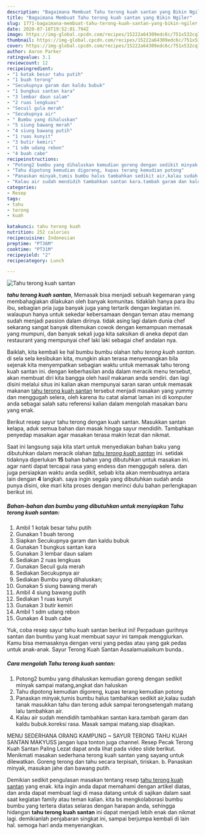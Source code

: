```yaml
---
description: "Bagaimana Membuat Tahu terong kuah santan yang Bikin Ngiler"
title: "Bagaimana Membuat Tahu terong kuah santan yang Bikin Ngiler"
slug: 1771-bagaimana-membuat-tahu-terong-kuah-santan-yang-bikin-ngiler
date: 2020-07-16T19:52:01.794Z
image: https://img-global.cpcdn.com/recipes/15222a64309edc6c/751x532cq70/tahu-terong-kuah-santan-foto-resep-utama.jpg
thumbnail: https://img-global.cpcdn.com/recipes/15222a64309edc6c/751x532cq70/tahu-terong-kuah-santan-foto-resep-utama.jpg
cover: https://img-global.cpcdn.com/recipes/15222a64309edc6c/751x532cq70/tahu-terong-kuah-santan-foto-resep-utama.jpg
author: Aaron Parker
ratingvalue: 3.1
reviewcount: 12
recipeingredient:
- "1 kotak besar tahu putih"
- "1 buah terong"
- "Secukupnya garam dan kaldu bubuk"
- "1 bungkus santan kara"
- "3 lembar daun salam"
- "2 ruas lengkuas"
- "Secuil gula merah"
- "Secukupnya air"
- " Bumbu yang dihaluskan"
- "5 siung bawang merah"
- "4 siung bawang putih"
- "1 ruas kunyit"
- "3 butir kemiri"
- "1 sdm udang rebon"
- "4 buah cabe"
recipeinstructions:
- "Potong2 bumbu yang dihaluskan kemudian goreng dengan sedikit minyak sampai matang,angkat dan haluskan"
- "Tahu dipotong kemudian digoreng, kupas terang kemudian potong"
- "Panaskan minyak,tumis bumbu halus tambahkan sedikit air,kalau sudah tanak masukkan tahu dan terong aduk sampai terongsetengah matang lalu tambahkan air."
- "Kalau air sudah mendidih tambahkan santan kara.tambah garam dan kaldu bubuk.koreksi rasa. Masak sampai matang.siap disajikan."
categories:
- Resep
tags:
- tahu
- terong
- kuah

katakunci: tahu terong kuah 
nutrition: 252 calories
recipecuisine: Indonesian
preptime: "PT36M"
cooktime: "PT31M"
recipeyield: "2"
recipecategory: Lunch

---
```



![Tahu terong kuah santan](https://img-global.cpcdn.com/recipes/15222a64309edc6c/751x532cq70/tahu-terong-kuah-santan-foto-resep-utama.jpg)

<b><i>tahu terong kuah santan</i></b>, Memasak bisa menjadi sebuah kegemaran yang membahagiakan dilakukan oleh banyak komunitas. tidaklah hanya para ibu ibu, sebagian pria juga banyak juga yang tertarik dengan kegiatan ini. walaupun hanya untuk sekedar kebersamaan dengan teman atau memang sudah menjadi passion dalam dirinya. tidak asing lagi dalam dunia chef sekarang sangat banyak ditemukan cowok dengan kemampuan memasak yang mumpuni, dan banyak sekali juga kita saksikan di aneka depot dan restaurant yang mempunyai chef laki laki sebagai chef andalan nya.

Baiklah, kita kembali ke hal bumbu bumbu olahan <i>tahu terong kuah santan</i>. di sela sela kesibukan kita, mungkin akan terasa menyenangkan bila sejenak kita menyempatkan sebagian waktu untuk memasak tahu terong kuah santan ini. dengan keberhasilan anda dalam meracik menu tersebut, akan membuat diri kita bangga oleh hasil makanan anda sendiri. dan lagi disini melalui situs ini kalian akan mempunyai saran saran untuk memasak makanan <u>tahu terong kuah santan</u> tersebut menjadi masakan yang yummy dan menggugah selera, oleh karena itu catat alamat laman ini di komputer anda sebagai salah satu referensi kalian dalam mengolah masakan baru yang enak.

Berikut resep sayur tahu terong dengan kuah santan. Masukkan santan kelapa, aduk semua bahan dan masak hingga sayur mendidih. Tambahkan penyedap masakan agar masakan terasa makin lezat dan nikmat.


Saat ini langsung saja kita start untuk menyediakan bahan baku yang dibutuhkan dalam meracik olahan <u><i>tahu terong kuah santan</i></u> ini. setidak tidaknya diperlukan <b>15</b> bahan bahan yang dibutuhkan untuk masakan ini. agar nanti dapat tercapai rasa yang endess dan menggugah selera. dan juga persiapkan waktu anda sedikit, sebab kita akan membuatnya antara lain dengan <b>4</b> langkah. saya ingin segala yang dibutuhkan sudah anda punya disini, oke mari kita proses dengan merinci dulu bahan perlengkapan berikut ini.

<!--inarticleads1-->

##### Bahan-bahan dan bumbu yang dibutuhkan untuk menyiapkan Tahu terong kuah santan:

1. Ambil 1 kotak besar tahu putih
1. Gunakan 1 buah terong
1. Siapkan Secukupnya garam dan kaldu bubuk
1. Gunakan 1 bungkus santan kara
1. Gunakan 3 lembar daun salam
1. Sediakan 2 ruas lengkuas
1. Gunakan Secuil gula merah
1. Sediakan Secukupnya air
1. Sediakan  Bumbu yang dihaluskan;
1. Gunakan 5 siung bawang merah
1. Ambil 4 siung bawang putih
1. Sediakan 1 ruas kunyit
1. Gunakan 3 butir kemiri
1. Ambil 1 sdm udang rebon
1. Gunakan 4 buah cabe


Yuk, coba resep sayur tahu kuah santan berikut ini! Perpaduan gurihnya santan dan bumbu yang kuat membuat sayur ini tampak menggiurkan. Kamu bisa memasaknya dengan versi yang pedas atau yang gak pedas untuk anak-anak. Sayur Terong Kuah Santan Assalamualaikum bunda.. 

<!--inarticleads2-->

##### Cara mengolah Tahu terong kuah santan:

1. Potong2 bumbu yang dihaluskan kemudian goreng dengan sedikit minyak sampai matang,angkat dan haluskan
1. Tahu dipotong kemudian digoreng, kupas terang kemudian potong
1. Panaskan minyak,tumis bumbu halus tambahkan sedikit air,kalau sudah tanak masukkan tahu dan terong aduk sampai terongsetengah matang lalu tambahkan air.
1. Kalau air sudah mendidih tambahkan santan kara.tambah garam dan kaldu bubuk.koreksi rasa. Masak sampai matang.siap disajikan.


MENU SEDERHANA ORANG KAMPUNG ~ SAYUR TERONG TAHU KUAH SANTAN MAKYUSS jangan lupa tonton juga channel. Resep Pecak Terong Kuah Santan Paling Lezat dapat anda lihat pada video slide berikut. Menikmati masakan sederhana terong kuah santan yang sayang untuk dilewatkan. Goreng terong dan tahu secara terpisah, tiriskan. b. Panaskan minyak, masukan jahe dan bawang putih. 

Demikian sedikit pengulasan masakan tentang resep <u>tahu terong kuah santan</u> yang enak. kita ingin anda dapat memahami dengan artikel diatas, dan anda dapat membuat lagi di masa datang untuk di sajikan dalam saat saat kegiatan family atau teman kalian. kita bs mengkolaborasi bumbu bumbu yang tertera diatas selaras dengan harapan anda, sehingga hidangan <b>tahu terong kuah santan</b> ini dapat menjadi lebih enak dan nikmat lagi. demikianlah penjabaran singkat ini, sampai berjumpa kembali di lain hal. semoga hari anda menyenangkan.
